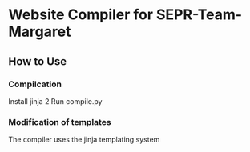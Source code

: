# Website Compiler for SEPR-Team-Margaret

## How to Use

### Compilcation
Install jinja 2
Run compile.py

### Modification of templates
The compiler uses the jinja templating system

